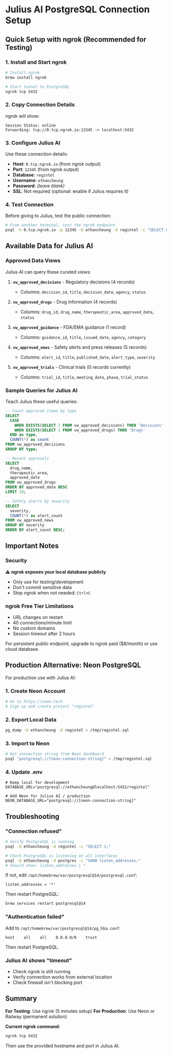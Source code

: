 # Julius AI PostgreSQL Connection Setup

## Quick Setup with ngrok (Recommended for Testing)

### 1. Install and Start ngrok

```bash
# Install ngrok
brew install ngrok

# Start tunnel to PostgreSQL
ngrok tcp 5432
```

### 2. Copy Connection Details

ngrok will show:
```
Session Status: online
Forwarding: tcp://0.tcp.ngrok.io:12345 -> localhost:5432
```

### 3. Configure Julius AI

Use these connection details:

- **Host**: `0.tcp.ngrok.io` (from ngrok output)
- **Port**: `12345` (from ngrok output)
- **Database**: `regintel`
- **Username**: `ethancheung`
- **Password**: *(leave blank)*
- **SSL**: Not required (optional: enable if Julius requires it)

### 4. Test Connection

Before giving to Julius, test the public connection:

```bash
# From another terminal, test the ngrok endpoint
psql -h 0.tcp.ngrok.io -p 12345 -U ethancheung -d regintel -c "SELECT COUNT(*) FROM source_items WHERE status = 'APPROVED';"
```

## Available Data for Julius AI

### Approved Data Views

Julius AI can query these curated views:

1. **`vw_approved_decisions`** - Regulatory decisions (4 records)
   - Columns: `decision_id`, `title`, `decision_date`, `agency`, `status`

2. **`vw_approved_drugs`** - Drug information (4 records)
   - Columns: `drug_id`, `drug_name`, `therapeutic_area`, `approved_date`, `status`

3. **`vw_approved_guidance`** - FDA/EMA guidance (1 record)
   - Columns: `guidance_id`, `title`, `issued_date`, `agency`, `category`

4. **`vw_approved_news`** - Safety alerts and press releases (5 records)
   - Columns: `alert_id`, `title`, `published_date`, `alert_type`, `severity`

5. **`vw_approved_trials`** - Clinical trials (0 records currently)
   - Columns: `trial_id`, `title`, `meeting_date`, `phase`, `trial_status`

### Sample Queries for Julius AI

Teach Julius these useful queries:

```sql
-- Count approved items by type
SELECT
  CASE
    WHEN EXISTS(SELECT 1 FROM vw_approved_decisions) THEN 'Decisions'
    WHEN EXISTS(SELECT 1 FROM vw_approved_drugs) THEN 'Drugs'
  END as type,
  COUNT(*) as count
FROM vw_approved_decisions
GROUP BY type;

-- Recent approvals
SELECT
  drug_name,
  therapeutic_area,
  approved_date
FROM vw_approved_drugs
ORDER BY approved_date DESC
LIMIT 10;

-- Safety alerts by severity
SELECT
  severity,
  COUNT(*) as alert_count
FROM vw_approved_news
GROUP BY severity
ORDER BY alert_count DESC;
```

## Important Notes

### Security

⚠️ **ngrok exposes your local database publicly**
- Only use for testing/development
- Don't commit sensitive data
- Stop ngrok when not needed: `Ctrl+C`

### ngrok Free Tier Limitations

- URL changes on restart
- 40 connections/minute limit
- No custom domains
- Session timeout after 2 hours

For persistent public endpoint, upgrade to ngrok paid ($8/month) or use cloud database.

## Production Alternative: Neon PostgreSQL

For production use with Julius AI:

### 1. Create Neon Account

```bash
# Go to https://neon.tech
# Sign up and create project "regintel"
```

### 2. Export Local Data

```bash
pg_dump -U ethancheung -d regintel > /tmp/regintel.sql
```

### 3. Import to Neon

```bash
# Get connection string from Neon dashboard
psql "postgresql://[neon-connection-string]" < /tmp/regintel.sql
```

### 4. Update .env

```env
# Keep local for development
DATABASE_URL="postgresql://ethancheung@localhost:5432/regintel"

# Add Neon for Julius AI / production
NEON_DATABASE_URL="postgresql://[neon-connection-string]"
```

## Troubleshooting

### "Connection refused"

```bash
# Verify PostgreSQL is running
psql -U ethancheung -d regintel -c "SELECT 1;"

# Check PostgreSQL is listening on all interfaces
psql -U ethancheung -d postgres -c "SHOW listen_addresses;"
# Should show: listen_addresses | *
```

If not, edit `/opt/homebrew/var/postgresql@14/postgresql.conf`:
```
listen_addresses = '*'
```

Then restart PostgreSQL:
```bash
brew services restart postgresql@14
```

### "Authentication failed"

Add to `/opt/homebrew/var/postgresql@14/pg_hba.conf`:
```
host    all    all    0.0.0.0/0    trust
```

Then restart PostgreSQL.

### Julius AI shows "timeout"

- Check ngrok is still running
- Verify connection works from external location
- Check firewall isn't blocking port

## Summary

**For Testing**: Use ngrok (5 minutes setup)
**For Production**: Use Neon or Railway (permanent solution)

**Current ngrok command**:
```bash
ngrok tcp 5432
```

Then use the provided hostname and port in Julius AI.
